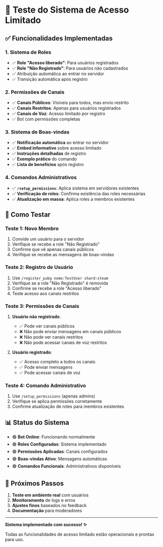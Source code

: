 # 🧪 Teste do Sistema de Acesso Limitado

## ✅ Funcionalidades Implementadas

### 1. Sistema de Roles
- ✅ **Role "Acesso liberado"**: Para usuários registrados
- ✅ **Role "Não Registrado"**: Para usuários não cadastrados
- ✅ Atribuição automática ao entrar no servidor
- ✅ Transição automática após registro

### 2. Permissões de Canais
- ✅ **Canais Públicos**: Visíveis para todos, mas envio restrito
- ✅ **Canais Restritos**: Apenas para usuários registrados
- ✅ **Canais de Voz**: Acesso limitado por registro
- ✅ Bot com permissões completas

### 3. Sistema de Boas-vindas
- ✅ **Notificação automática** ao entrar no servidor
- ✅ **Embed informativo** sobre acesso limitado
- ✅ **Instruções detalhadas** de registro
- ✅ **Exemplo prático** do comando
- ✅ **Lista de benefícios** após registro

### 4. Comandos Administrativos
- ✅ **`/setup_permissions`**: Aplica sistema em servidores existentes
- ✅ **Verificação de roles**: Confirma existência das roles necessárias
- ✅ **Atualização em massa**: Aplica roles a membros existentes

## 🔧 Como Testar

### Teste 1: Novo Membro
1. Convide um usuário para o servidor
2. Verifique se recebe a role "Não Registrado"
3. Confirme que vê apenas canais públicos
4. Verifique se recebe as mensagens de boas-vindas

### Teste 2: Registro de Usuário
1. Use `/register_pubg nome:TestUser shard:steam`
2. Verifique se a role "Não Registrado" é removida
3. Confirme se recebe a role "Acesso liberado"
4. Teste acesso aos canais restritos

### Teste 3: Permissões de Canais
1. **Usuário não registrado**:
   - ✅ Pode ver canais públicos
   - ❌ Não pode enviar mensagens em canais públicos
   - ❌ Não pode ver canais restritos
   - ❌ Não pode acessar canais de voz restritos

2. **Usuário registrado**:
   - ✅ Acesso completo a todos os canais
   - ✅ Pode enviar mensagens
   - ✅ Pode acessar canais de voz

### Teste 4: Comando Administrativo
1. Use `/setup_permissions` (apenas admins)
2. Verifique se aplica permissões corretamente
3. Confirme atualização de roles para membros existentes

## 📊 Status do Sistema

- 🟢 **Bot Online**: Funcionando normalmente
- 🟢 **Roles Configuradas**: Sistema implementado
- 🟢 **Permissões Aplicadas**: Canais configurados
- 🟢 **Boas-vindas Ativo**: Mensagens automáticas
- 🟢 **Comandos Funcionais**: Administrativos disponíveis

## 🎯 Próximos Passos

1. **Teste em ambiente real** com usuários
2. **Monitoramento** de logs e erros
3. **Ajustes finos** baseados no feedback
4. **Documentação** para moderadores

---

**Sistema implementado com sucesso! ✨**

Todas as funcionalidades de acesso limitado estão operacionais e prontas para uso.